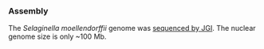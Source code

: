 ### Assembly

The *Selaginella moellendorffii* genome was [sequenced by
JGI](http://europepmc.org/abstract/MED/21551031). The nuclear genome
size is only \~100 Mb.
